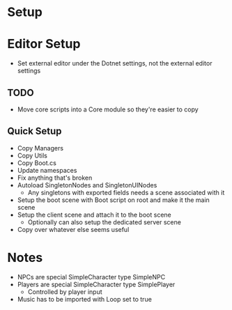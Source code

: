 # Setup

# Editor Setup

* Set external editor under the Dotnet settings, not the external editor settings

## TODO

* Move core scripts into a Core module so they're easier to copy

## Quick Setup

* Copy Managers
* Copy Utils
* Copy Boot.cs
* Update namespaces
* Fix anything that's broken
* Autoload SingletonNodes and SingletonUINodes
  * Any singletons with exported fields needs a scene associated with it
* Setup the boot scene with Boot script on root and make it the main scene
* Setup the client scene and attach it to the boot scene
  * Optionally can also setup the dedicated server scene
* Copy over whatever else seems useful

# Notes

* NPCs are special SimpleCharacter type SimpleNPC
* Players are special SimpleCharacter type SimplePlayer
  * Controlled by player input
* Music has to be imported with Loop set to true
